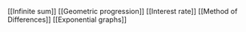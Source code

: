 [[Infinite sum]]
[[Geometric progression]]
[[Interest rate]]
[[Method of Differences]]
[[Exponential graphs]]

